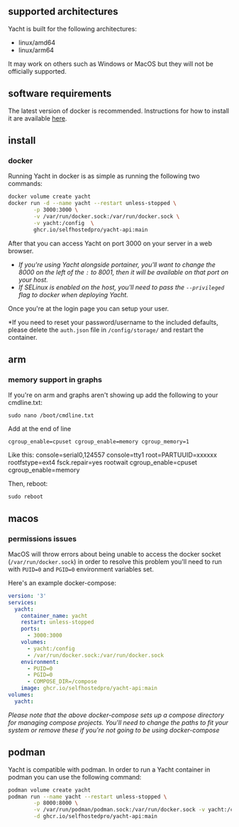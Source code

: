 ## supported architectures
Yacht is built for the following architectures:

* linux/amd64
* linux/arm64

It may work on others such as Windows or MacOS but they will not be officially supported.

## software requirements
The latest version of docker is recommended. Instructions for how to install it are available [here](https://docs.docker.com/engine/install/).

## install

### docker
Running Yacht in docker is as simple as running the following two commands:

```bash
docker volume create yacht
docker run -d --name yacht --restart unless-stopped \
        -p 3000:3000 \
        -v /var/run/docker.sock:/var/run/docker.sock \
        -v yacht:/config  \
        ghcr.io/selfhostedpro/yacht-api:main
```

After that you can access Yacht on port 3000 on your server in a web browser.

- _If you're using Yacht alongside portainer, you'll want to change the 8000 on the left of the `:` to 8001, then it will be available on that port on your host._
- _If SELinux is enabled on the host, you'll need to pass the `--privileged` flag to docker when deploying Yacht._

Once you're at the login page you can setup your user.

*If you need to reset your password/username to the included defaults, please delete the `auth.json` file in `/config/storage/` and restart the container.

## arm
### memory support in graphs
If you're on arm and graphs aren't showing up add the following to your cmdline.txt:

```
sudo nano /boot/cmdline.txt
```

Add at the end of line
```
cgroup_enable=cpuset cgroup_enable=memory cgroup_memory=1
```

Like this: console=serial0,124557 console=tty1 root=PARTUUID=xxxxxx rootfstype=ext4 fsck.repair=yes rootwait cgroup_enable=cpuset cgroup_enable=memory

Then, reboot:

```
sudo reboot
```

## macos
### permissions issues
MacOS will throw errors about being unable to access the docker socket (`/var/run/docker.sock`) in order to resolve this problem you'll need to run with `PUID=0` and `PGID=0` environment variables set. 

Here's an example docker-compose:

```yaml title="docker-compose.yml"
version: '3'
services:
  yacht:
    container_name: yacht
    restart: unless-stopped
    ports:
      - 3000:3000
    volumes:
      - yacht:/config
      - /var/run/docker.sock:/var/run/docker.sock
    environment:
      - PUID=0
      - PGID=0
      - COMPOSE_DIR=/compose
    image: ghcr.io/selfhostedpro/yacht-api:main
volumes:
  yacht:
```

*Please note that the above docker-compose sets up a compose directory for managing compose projects. You'll need to change the paths to fit your system or remove these if you're not going to be using docker-compose*

## podman

Yacht is compatible with podman. In order to run a Yacht container in podman you can use the following command:

```bash
podman volume create yacht
podman run --name yacht --restart unless-stopped \
        -p 8000:8000 \
        -v /var/run/podman/podman.sock:/var/run/docker.sock -v yacht:/config \
        -d ghcr.io/selfhostedpro/yacht-api:main
```
